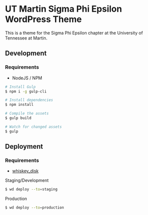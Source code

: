 # UT Martin Sigma Phi Epsilon WordPress Theme

This is a theme for the Sigma Phi Epsilon chapter at the University of Tennessee at Martin.

## Development

### Requirements

- NodeJS / NPM

```bash
# Install Gulp
$ npm i -g gulp-cli

# Install dependencies
$ npm install

# Compile the assets
$ gulp build

# Watch for changed assets
$ gulp
```

## Deployment

### Requirements

- [whiskey_disk](https://github.com/flogic/whiskey_disk)

Staging/Development

```bash
$ wd deploy --to=staging
```

Production

```bash
$ wd deploy --to=production
```
